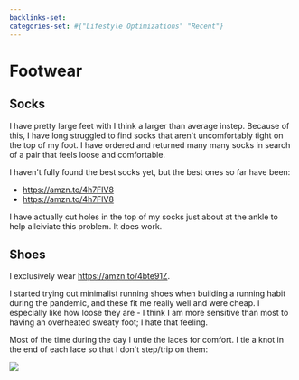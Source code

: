 ```yaml
---
backlinks-set: 
categories-set: #{"Lifestyle Optimizations" "Recent"}
---
```

# Footwear

## Socks

I have pretty large feet with I think a larger than average instep.
Because of this, I have long struggled to find socks that aren't uncomfortably
tight on the top of my foot.
I have ordered and returned many many socks in search of a pair that feels loose
and comfortable.

I haven't fully found the best socks yet, but the best ones so far have been:

 - https://amzn.to/4h7FlV8
 - https://amzn.to/4h7FlV8

I have actually cut holes in the top of my socks just about at the ankle to help
alleiviate this problem.  It does work.

## Shoes

I exclusively wear https://amzn.to/4bte91Z.

I started trying out minimalist running shoes when building a running habit
during the pandemic, and these fit me really well and were cheap.
I especially like how loose they are - I think I am more sensitive than most to
having an overheated sweaty foot; I hate that feeling.

Most of the time during the day I untie the laces for comfort.  I tie a knot in the end of each lace so that I don't step/trip on them:

![](/docs/lifestyle-optimizations/knot-in-laces.jpg)